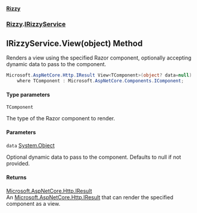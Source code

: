 #### [Rizzy](index 'index')
### [Rizzy](Rizzy 'Rizzy').[IRizzyService](Rizzy.IRizzyService 'Rizzy.IRizzyService')

## IRizzyService.View<TComponent>(object) Method

Renders a view using the specified Razor component, optionally accepting dynamic data to pass to the component.

```csharp
Microsoft.AspNetCore.Http.IResult View<TComponent>(object? data=null)
    where TComponent : Microsoft.AspNetCore.Components.IComponent;
```
#### Type parameters

<a name='Rizzy.IRizzyService.View_TComponent_(object).TComponent'></a>

`TComponent`

The type of the Razor component to render.
#### Parameters

<a name='Rizzy.IRizzyService.View_TComponent_(object).data'></a>

`data` [System.Object](https://docs.microsoft.com/en-us/dotnet/api/System.Object 'System.Object')

Optional dynamic data to pass to the component. Defaults to null if not provided.

#### Returns
[Microsoft.AspNetCore.Http.IResult](https://docs.microsoft.com/en-us/dotnet/api/Microsoft.AspNetCore.Http.IResult 'Microsoft.AspNetCore.Http.IResult')  
An [Microsoft.AspNetCore.Http.IResult](https://docs.microsoft.com/en-us/dotnet/api/Microsoft.AspNetCore.Http.IResult 'Microsoft.AspNetCore.Http.IResult') that can render the specified component as a view.